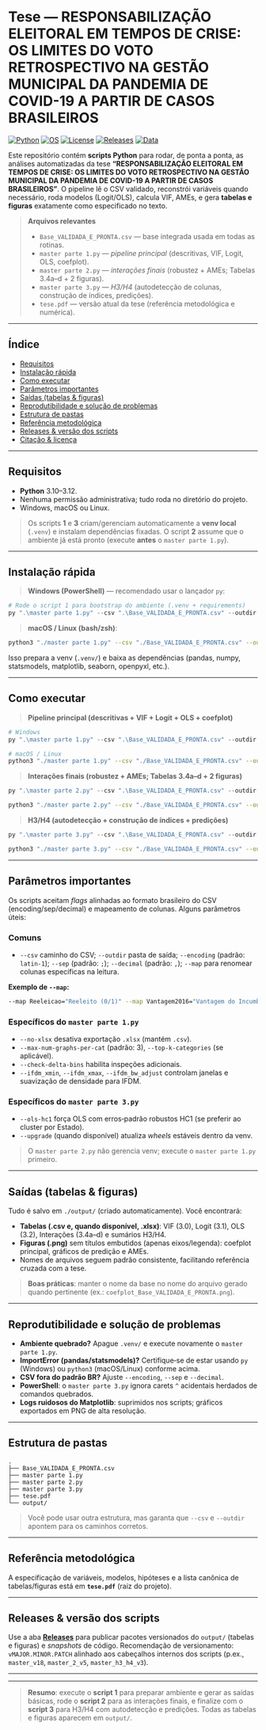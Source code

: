 # Tese — RESPONSABILIZAÇÃO ELEITORAL EM TEMPOS DE CRISE: OS LIMITES DO VOTO RETROSPECTIVO NA GESTÃO MUNICIPAL DA PANDEMIA DE COVID-19 A PARTIR DE CASOS BRASILEIROS

[![Python](https://img.shields.io/badge/Python-3.10–3.12-informational)](https://www.python.org/)
[![OS](https://img.shields.io/badge/Windows%20%7C%20macOS%20%7C%20Linux-ok)](#)
[![License](https://img.shields.io/badge/License-MIT-blue.svg)](LICENSE)
[![Releases](https://img.shields.io/badge/Download-Releases-brightgreen)](./releases)
[![Data](https://img.shields.io/badge/Dataset-CSV-important)](#)
<!-- [![DOI](https://img.shields.io/badge/DOI-em_breve-lightgrey)](#) -->

Este repositório contém **scripts Python** para rodar, de ponta a ponta, as análises automatizadas da tese
**“RESPONSABILIZAÇÃO ELEITORAL EM TEMPOS DE CRISE: OS LIMITES DO VOTO RETROSPECTIVO NA GESTÃO MUNICIPAL DA PANDEMIA DE COVID-19 A PARTIR DE CASOS BRASILEIROS”**.
O pipeline lê o CSV validado, reconstrói variáveis quando necessário, roda modelos (Logit/OLS), calcula VIF, AMEs,
e gera **tabelas e figuras** exatamente como especificado no texto.

> **Arquivos relevantes**
>
> - `Base_VALIDADA_E_PRONTA.csv` — base integrada usada em todas as rotinas.
> - `master parte 1.py` — _pipeline principal_ (descritivas, VIF, Logit, OLS, coefplot).
> - `master parte 2.py` — _interações finais_ (robustez + AMEs; Tabelas 3.4a–d + 2 figuras).
> - `master parte 3.py` — _H3/H4_ (autodetecção de colunas, construção de índices, predições).
> - `tese.pdf` — versão atual da tese (referência metodológica e numérica).

---

## Índice
- [Requisitos](#requisitos)
- [Instalação rápida](#instalação-rápida)
- [Como executar](#como-executar)
- [Parâmetros importantes](#parâmetros-importantes)
- [Saídas (tabelas & figuras)](#saídas-tabelas--figuras)
- [Reprodutibilidade e solução de problemas](#reprodutibilidade-e-solução-de-problemas)
- [Estrutura de pastas](#estrutura-de-pastas)
- [Referência metodológica](#referência-metodológica)
- [Releases & versão dos scripts](#releases--versão-dos-scripts)
- [Citação & licença](#citação--licença)

---

## Requisitos

- **Python** 3.10–3.12.
- Nenhuma permissão administrativa; tudo roda no diretório do projeto.
- Windows, macOS ou Linux.

> Os scripts **1** e **3** criam/gerenciam automaticamente a **venv local** (`.venv`) e instalam dependências fixadas.
> O script **2** assume que o ambiente já está pronto (execute **antes** o `master parte 1.py`).

---

## Instalação rápida

> **Windows (PowerShell)** — recomendado usar o lançador `py`:
```powershell
# Rode o script 1 para bootstrap do ambiente (.venv + requirements)
py ".\master parte 1.py" --csv ".\Base_VALIDADA_E_PRONTA.csv" --outdir ".\output" --encoding latin-1 --sep ";" --decimal ","
```

> **macOS / Linux (bash/zsh)**:
```bash
python3 "./master parte 1.py" --csv "./Base_VALIDADA_E_PRONTA.csv" --outdir "./output" --encoding latin-1 --sep ";" --decimal ","
```

Isso prepara a venv (`.venv/`) e baixa as dependências (pandas, numpy, statsmodels, matplotlib, seaborn, openpyxl, etc.).

---

## Como executar

> **Pipeline principal (descritivas + VIF + Logit + OLS + coefplot)**
```powershell
# Windows
py ".\master parte 1.py" --csv ".\Base_VALIDADA_E_PRONTA.csv" --outdir ".\output" --encoding latin-1 --sep ";" --decimal ","
```
```bash
# macOS / Linux
python3 "./master parte 1.py" --csv "./Base_VALIDADA_E_PRONTA.csv" --outdir "./output" --encoding latin-1 --sep ";" --decimal ","
```

> **Interações finais (robustez + AMEs; Tabelas 3.4a–d + 2 figuras)**
```powershell
py ".\master parte 2.py" --csv ".\Base_VALIDADA_E_PRONTA.csv" --outdir ".\output" --encoding latin-1 --sep ";" --decimal ","
```
```bash
python3 "./master parte 2.py" --csv "./Base_VALIDADA_E_PRONTA.csv" --outdir "./output" --encoding latin-1 --sep ";" --decimal ","
```

> **H3/H4 (autodetecção + construção de índices + predições)**
```powershell
py ".\master parte 3.py" --csv ".\Base_VALIDADA_E_PRONTA.csv" --outdir ".\output" --encoding latin-1 --sep ";" --decimal "," --ols-hc1
```
```bash
python3 "./master parte 3.py" --csv "./Base_VALIDADA_E_PRONTA.csv" --outdir "./output" --encoding latin-1 --sep ";" --decimal "," --ols-hc1
```

---

## Parâmetros importantes

Os scripts aceitam *flags* alinhadas ao formato brasileiro do CSV (encoding/sep/decimal) e mapeamento de colunas.
Alguns parâmetros úteis:

### Comuns
- `--csv` caminho do CSV; `--outdir` pasta de saída; `--encoding` (padrão: `latin-1`); `--sep` (padrão: `;`);
  `--decimal` (padrão: `,`); `--map` para renomear colunas específicas na leitura.

**Exemplo de `--map`:**
```bash
--map Reeleicao="Reeleito (0/1)" --map Vantagem2016="Vantagem do Incumbente no primeiro turno 2016" --map DeltaIFDM_Emprego="Δ IFDM Emprego & Renda (2020-2016)"
```

### Específicos do `master parte 1.py`
- `--no-xlsx` desativa exportação `.xlsx` (mantém `.csv`).
- `--max-num-graphs-per-cat` (padrão: 3), `--top-k-categories` (se aplicável).
- `--check-delta-bins` habilita inspeções adicionais.
- `--ifdm_xmin`, `--ifdm_xmax`, `--ifdm_bw_adjust` controlam janelas e suavização de densidade para IFDM.

### Específicos do `master parte 3.py`
- `--ols-hc1` força OLS com erros‑padrão robustos HC1 (se preferir ao cluster por Estado).
- `--upgrade` (quando disponível) atualiza _wheels_ estáveis dentro da venv.

> O `master parte 2.py` não gerencia venv; execute o `master parte 1.py` primeiro.

---

## Saídas (tabelas & figuras)

Tudo é salvo em `./output/` (criado automaticamente). Você encontrará:

- **Tabelas (.csv e, quando disponível, .xlsx)**: VIF (3.0), Logit (3.1), OLS (3.2), Interações (3.4a–d) e sumários H3/H4.
- **Figuras (.png)** sem títulos embutidos (apenas eixos/legenda): coefplot principal, gráficos de predição e AMEs.
- Nomes de arquivos seguem padrão consistente, facilitando referência cruzada com a tese.

> **Boas práticas**: manter o nome da base no nome do arquivo gerado quando pertinente (ex.: `coefplot_Base_VALIDADA_E_PRONTA.png`).

---

## Reprodutibilidade e solução de problemas

- **Ambiente quebrado?** Apague `.venv/` e execute novamente o `master parte 1.py`.
- **ImportError (pandas/statsmodels)?** Certifique‑se de estar usando `py` (Windows) ou `python3` (macOS/Linux) conforme acima.
- **CSV fora do padrão BR?** Ajuste `--encoding`, `--sep` e `--decimal`.
- **PowerShell**: o `master parte 3.py` ignora carets `^` acidentais herdados de comandos quebrados.
- **Logs ruidosos do Matplotlib**: suprimidos nos scripts; gráficos exportados em PNG de alta resolução.

---

## Estrutura de pastas

```
.
├── Base_VALIDADA_E_PRONTA.csv
├── master parte 1.py
├── master parte 2.py
├── master parte 3.py
├── tese.pdf
└── output/
```

> Você pode usar outra estrutura, mas garanta que `--csv` e `--outdir` apontem para os caminhos corretos.

---

## Referência metodológica

A especificação de variáveis, modelos, hipóteses e a lista canônica de tabelas/figuras está em **`tese.pdf`** (raiz do projeto).

---

## Releases & versão dos scripts

Use a aba **[Releases](./releases)** para publicar pacotes versionados do `output/` (tabelas e figuras) e _snapshots_ de código.
Recomendação de versionamento: `vMAJOR.MINOR.PATCH` alinhado aos cabeçalhos internos dos scripts
(p.ex., `master_v18`, `master_2_v5`, `master_h3_h4_v3`).

---



---

> **Resumo**: execute o **script 1** para preparar ambiente e gerar as saídas básicas, rode o **script 2** para as interações finais,
e finalize com o **script 3** para H3/H4 com autodetecção e predições. Todas as tabelas e figuras aparecem em `output/`.
